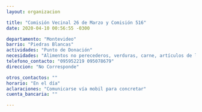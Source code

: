 ```yaml
---
layout: organizacion

title: "Comisión Vecinal 26 de Marzo y Comisión 516"
date: 2020-04-10 00:56:55 -0300

departamento: "Montevideo"
barrio: "Piedras Blancas"
actividades: "Punto de Donación"
necesidades: "Alimentos no perecederos, verduras, carne, artículos de limpieza y de higiene personal."
telefono_contacto: "095952219 095078679"
direccion: "No Corresponde"

otros_contactos: ""
horario: "En el día"
aclaraciones: "Comunicarse vía mobil para concretar"
cuenta_bancaria: ""

---
```

